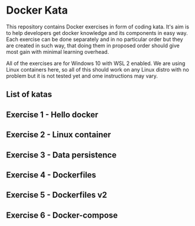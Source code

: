 # Docker Kata

This repository contains Docker exercises in form of coding kata. It's aim is to help developers get docker knowledge and its components in easy way. Each exercise can be done separately and in no particular order but they are created in such way, that doing them in proposed order should give most gain with minimal learning overhead.

All of the exercises are for Windows 10 with WSL 2 enabled. We are using Linux containers here, so all of this should work on any Linux distro with no problem but it is not tested yet and ome instructions may vary.

## List of katas
## Exercise 1 - Hello docker
## Exercise 2 - Linux container
## Exercise 3 - Data persistence
## Exercise 4 - Dockerfiles
## Exercise 5 - Dockerfiles v2
## Exercise 6 - Docker-compose
